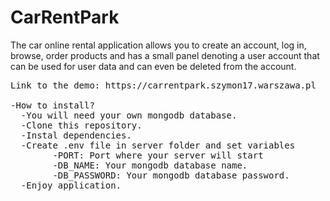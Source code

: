 # CarRentPark

The car online rental application allows you to create an account, log in, browse, order products and has a small panel denoting a user account that can be used for user data and can even be deleted from the account. <br>

<pre>
Link to the demo: https://carrentpark.szymon17.warszawa.pl 

-How to install? 
  -You will need your own mongodb database.  
  -Clone this repository.  
  -Instal dependencies.  
  -Create .env file in server folder and set variables 
        -PORT: Port where your server will start  
        -DB_NAME: Your mongodb database name. 
        -DB_PASSWORD: Your mongodb database password. 
  -Enjoy application. 
</pre>
